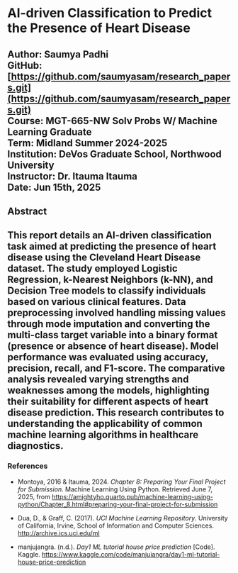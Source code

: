 # AI-driven Classification to Predict the Presence of Heart Disease

**Author:** Saumya Padhi  
**GitHub:** [https://github.com/saumyasam/research_papers.git](https://github.com/saumyasam/research_papers.git)  
**Course:** MGT-665-NW Solv Probs W/ Machine Learning Graduate  
**Term:** Midland Summer 2024-2025  
**Institution:** DeVos Graduate School, Northwood University  
**Instructor:** Dr. Itauma Itauma  
**Date:** Jun 15th, 2025
---
## Abstract

This report details an AI-driven classification task aimed at predicting the presence of heart disease using the Cleveland Heart Disease dataset. The study employed Logistic Regression, k-Nearest Neighbors (k-NN), and Decision Tree models to classify individuals based on various clinical features. Data preprocessing involved handling missing values through mode imputation and converting the multi-class target variable into a binary format (presence or absence of heart disease). Model performance was evaluated using accuracy, precision, recall, and F1-score. The comparative analysis revealed varying strengths and weaknesses among the models, highlighting their suitability for different aspects of heart disease prediction. This research contributes to understanding the applicability of common machine learning algorithms in healthcare diagnostics.
---
### References

- Montoya, 2016 & Itauma, 2024. *Chapter 8: Preparing Your Final Project for Submission*. Machine Learning Using Python. Retrieved June 7, 2025, from https://amightyho.quarto.pub/machine-learning-using-python/Chapter_8.html#preparing-your-final-project-for-submission

- Dua, D., & Graff, C. (2017). *UCI Machine Learning Repository*. University of California, Irvine, School of Information and Computer Sciences. http://archive.ics.uci.edu/ml

- manjujangra. (n.d.). *Day1 ML tutorial house price prediction* [Code]. Kaggle. https://www.kaggle.com/code/manjujangra/day1-ml-tutorial-house-price-prediction
